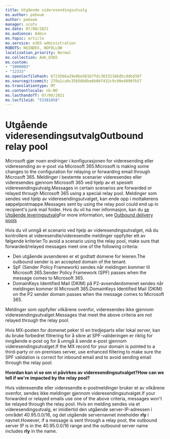 ```yaml
---
title: Utgående videresendingsutvalg
ms.author: pebaum
author: pebaum
manager: scotv
ms.date: 07/08/2021
ms.audience: Admin
ms.topic: article
ms.service: o365-administration
ROBOTS: NOINDEX, NOFOLLOW
localization_priority: Normal
ms.collection: Adm_O365
ms.custom:
- "3000003"
- "12315"
ms.openlocfilehash: b723566a29e0be581b7fdc30332166d5cddbd38f
ms.sourcegitcommit: 270a1ca9c35b50b8be6b06f432c9c90e4090fb57
ms.translationtype: MT
ms.contentlocale: nb-NO
ms.lasthandoff: 07/08/2021
ms.locfileid: "53381858"
---
```

# <a name="outbound-relay-pool"></a><span data-ttu-id="3396a-102">Utgående videresendingsutvalg</span><span class="sxs-lookup"><span data-stu-id="3396a-102">Outbound relay pool</span></span>

<span data-ttu-id="3396a-103">Microsoft gjør noen endringer i konfigurasjonen for videresending eller videresending av e-post via Microsoft 365.</span><span class="sxs-lookup"><span data-stu-id="3396a-103">Microsoft is making some changes to the configuration for relaying or forwarding email through Microsoft 365.</span></span> <span data-ttu-id="3396a-104">Meldinger i bestemte scenarier videresendes eller videresendes gjennom Microsoft 365 ved hjelp av et spesielt videresendingsutvalg.</span><span class="sxs-lookup"><span data-stu-id="3396a-104">Messages in certain scenarios are forwarded or relayed through Microsoft 365 using a special relay pool.</span></span> <span data-ttu-id="3396a-105">Meldinger som sendes ved hjelp av videresendingsutvalget, kan ende opp i mottakerens søppelpostmappe.</span><span class="sxs-lookup"><span data-stu-id="3396a-105">Messages sent by using the relay pool could end up in recipient's junk mail folder.</span></span> <span data-ttu-id="3396a-106">Hvis du vil ha mer informasjon, kan du [se Utgående leveringsutvalg](/microsoft-365/security/office-365-security/high-risk-delivery-pool-for-outbound-messages#relay-pool)</span><span class="sxs-lookup"><span data-stu-id="3396a-106">For more information, see [Outbound delivery pools](/microsoft-365/security/office-365-security/high-risk-delivery-pool-for-outbound-messages#relay-pool)</span></span>

<span data-ttu-id="3396a-107">Hvis du vil unngå et scenario ved hjelp av videresendingsutvalget, må du kontrollere at videresendte/videresendte meldinger oppfyller ett av følgende kriterier:</span><span class="sxs-lookup"><span data-stu-id="3396a-107">To avoid a scenario using the relay pool, make sure that forwarded/relayed messages meet one of the following criteria:</span></span>

- <span data-ttu-id="3396a-108">Den utgående avsenderen er et godtatt domene for leieren.</span><span class="sxs-lookup"><span data-stu-id="3396a-108">The outbound sender is an accepted domain of the tenant.</span></span>
- <span data-ttu-id="3396a-109">SpF (Sender Policy Framework) sendes når meldingen kommer til Microsoft 365.</span><span class="sxs-lookup"><span data-stu-id="3396a-109">Sender Policy Framework (SPF) passes when the message comes to Microsoft 365.</span></span>
- <span data-ttu-id="3396a-110">DomainKeys Identified Mail (DKIM) på P2-avsenderdomenet sendes når meldingen kommer til Microsoft 365.</span><span class="sxs-lookup"><span data-stu-id="3396a-110">DomainKeys Identified Mail (DKIM) on the P2 sender domain passes when the message comes to Microsoft 365.</span></span>
 
<span data-ttu-id="3396a-111">Meldinger som oppfyller vilkårene ovenfor, videresendes ikke gjennom videresendingsutvalget.</span><span class="sxs-lookup"><span data-stu-id="3396a-111">Messages that meet the above criteria are not relayed through the relay pool.</span></span>

<span data-ttu-id="3396a-112">Hvis MX-posten for domenet peker til en tredjeparts eller lokal server, kan du bruke forbedret filtrering for å sikre at SPF-valideringen er riktig for inngående e-post og for å unngå å sende e-post gjennom videresendingsutvalget.</span><span class="sxs-lookup"><span data-stu-id="3396a-112">If the MX record for your domain is pointed to a third-party or on-premises server, use enhanced filtering to make sure the SPF validation is correct for inbound email and to avoid sending email through the relay pool.</span></span>

<span data-ttu-id="3396a-113">**Hvordan kan vi se om vi påvirkes av videresendingsutvalget?**</span><span class="sxs-lookup"><span data-stu-id="3396a-113">**How can we tell if we're impacted by the relay pool?**</span></span>

<span data-ttu-id="3396a-114">Hvis videresendte eller videresendte e-postmeldinger bruker et av vilkårene ovenfor, sendes ikke meldinger gjennom videresendingsutvalget.</span><span class="sxs-lookup"><span data-stu-id="3396a-114">If your forwarded or relayed emails use one of the above criteria, messages won't be relayed through the relay pool.</span></span> <span data-ttu-id="3396a-115">Hvis en melding sendes via et videresendingsutvalg, er imidlertid den utgående server-IP-adressen i området 40.95.0.0/16, og det utgående servernavnet inneholder **rly** i navnet.</span><span class="sxs-lookup"><span data-stu-id="3396a-115">However, if a message is sent through a relay pool, the outbound server IP is in the 40.95.0.0/16 range and the outbound server name includes **rly** in the name.</span></span>

